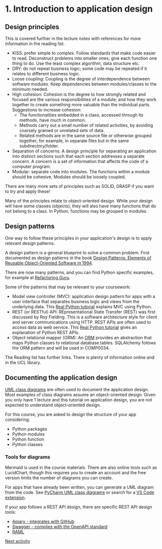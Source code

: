 # 1. Introduction to application design

## Design principles

This is covered further in the lecture notes with references for more information in the reading list.

- KISS: prefer simple to complex. Follow standards that make code easier to read. Deconstruct problems into smaller
  ones; give each function one thing to do. Use the least complex algorithm, data structure etc.
- DRY: do not repeat business logic; some code may be repeated if it relates to different business logic.
- Loose coupling: Coupling is the degree of interdependence between software modules. Keep dependencies between
  modules/classes to the minimum needed.
- High cohesion: Cohesion is the degree to how strongly related and focused are the various responsibilities of a
  module; and how they work together to create something more valuable than the individual parts. Suggestions to
  increase cohesion:
    - The functionalities embedded in a class, accessed through its methods, have much in common.
    - Methods carry out a small number of related activities, by avoiding coarsely grained or unrelated sets of data.
    - Related methods are in the same source file or otherwise grouped together; for example, in separate files but in
      the same subdirectory/folder.
- Separation of concerns: A design principle for separating an application into distinct sections such that each section
  addresses a separate concern. A concern is a set of information that affects the code of a computer program.
- Modular: separate code into modules. The functions within a module should be cohesive. Modules should be loosely
  coupled.

There are many more sets of principles such as SOLID, GRASP if you want to try and apply these!

Many of the principles relate to object-oriented design. While your design will have some classes (objects), they will
also have many functions that do not belong to a class. In Python, functions may be grouped in modules.

## Design patterns

One way to follow these principles in your application's design is to apply relevant design patterns.

A design pattern is a general blueprint to solve a common problem. First documented as design patterns in the
book [Design Patterns: Elements of Reusable Object-Oriented Software in 1994](https://en.wikipedia.org/wiki/Design_Patterns).

There are now many patterns, and you can find Python specific examples, for example
at [Refactoring Guru](https://refactoring.guru/design-patterns/python).

Some of the patterns that may be relevant to your coursework:

- Model view controller (MVC): application design pattern for apps with a user interface that separates business logic
  and views from the underlying data.
  This [Real Python tutorial](https://realpython.com/lego-model-view-controller-python/) explains MVC using Python.
- REST (or RESTful) API: REpresentational State Transfer (REST) was first discussed by Roy Fielding. This is a software
  architecture style for client and server communications using HTTP. REST APIs are often used to access data as web
  service. This [Real Python tutorial](https://realpython.com/api-integration-in-python/) gives an explanation of Python
  REST APIs.
- Object relational mapper (ORM): An [ORM](https://www.fullstackpython.com/object-relational-mappers-orms.html) provides
  an abstraction that maps Python classes to relational database tables. SQLAlchemy follows the ORM pattern and will be
  used in COMP0034.

The Reading list has further links. There is plenty of information online and in the UCL library.

## Documenting the application design

[UML class diagrams](https://realpython.com/lessons/uml-diagrams/) are often used to document the application design.
Most examples of class diagrams assume an object-oriented design. Given you only have 1 lecture and this tutorial on
application design, you are not expected to understand object-oriented design.

For this course, you are asked to design the structure of your app considering:

- Python packages
- Python modules
- Python function
- Python classes

### Tools for diagrams

Mermaid is used in the course materials. There are also online tools such as LucidChart, though this requires you to 
create an account and the free version limits the number of diagrams you can create.

For apps that have already been written, you can generate a UML diagram from the code.
See [PyCharm UML class diagrams](https://www.jetbrains.com/help/pycharm/class-diagram.html) or search for
a [VS Code extension](https://marketplace.visualstudio.com/search?term=UML&target=VSCode&category=All%20categories&sortBy=Relevance).

If your app follows a REST API design, there are specific REST API design tools:

- [Apiary - integrates with GitHub](https://apiary.io/how-apiary-works)
- [Swagger - complies with the OpenAPI standard](https://swagger.io)
- [RAML](https://raml.org/developers/design-your-api)

[Next activity](7-2-identify-classes.md)